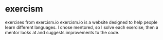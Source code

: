 # exercism
exercises from exercism.io
exercism.io is a website designed to help people learn different languages.
I chose mentored, so I solve each exercise, then a mentor looks at
and suggests improvements to the code.
